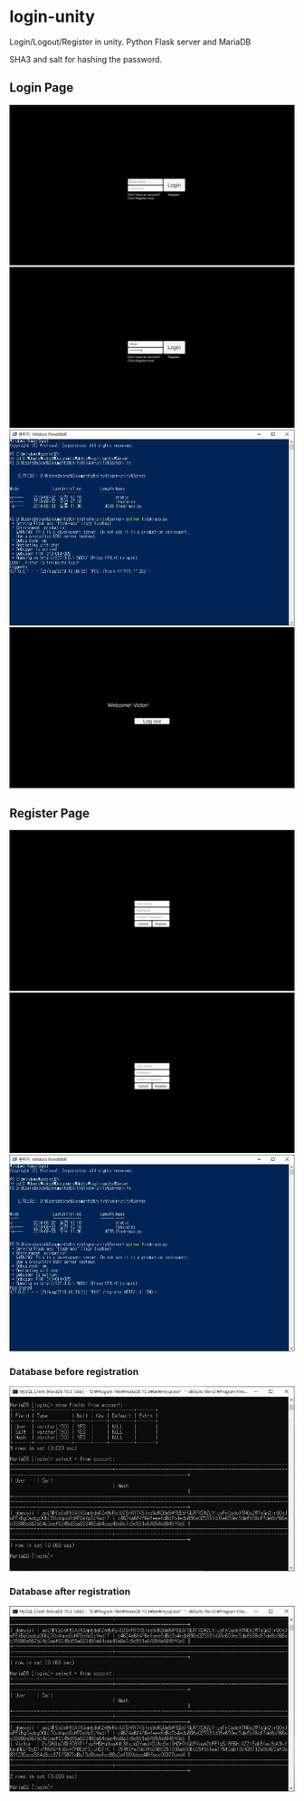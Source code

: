 # login-unity

Login/Logout/Register in unity. Python Flask server and MariaDB

SHA3 and salt for hashing the password.


## Login Page

![Alt main](/img/login-main.jpg)
![Alt Login](/img/login-login.jpg)
![Alt serverlogin](/img/flask-server-loggedin.jpg)
![Alt logindone](/img/login-login-done.jpg)


## Register Page

![Alt register](/img/login-register.jpg)
![Alt Login](/img/login-register.jpg)
![Alt Login](/img/flask-server-register.jpg)
### Database before registration
![Alt Old](/img/database-contents.jpg)
### Database after registration
![Alt Login](/img/database-contents-new.jpg)
